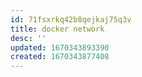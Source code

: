 ```yaml
---
id: 71fsxrkq42b8qejkaj75q3v
title: docker network
desc: ''
updated: 1670343893390
created: 1670343877408
---
```

